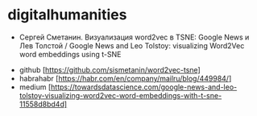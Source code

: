 # digitalhumanities
* Сергей Сметанин. Визуализация word2vec в TSNE: Google News и Лев Толстой / Google News and Leo Tolstoy: visualizing Word2Vec word embeddings using t-SNE
+ github [https://github.com/sismetanin/word2vec-tsne]
+ habrahabr [https://habr.com/en/company/mailru/blog/449984/]
+ medium [https://towardsdatascience.com/google-news-and-leo-tolstoy-visualizing-word2vec-word-embeddings-with-t-sne-11558d8bd4d]
